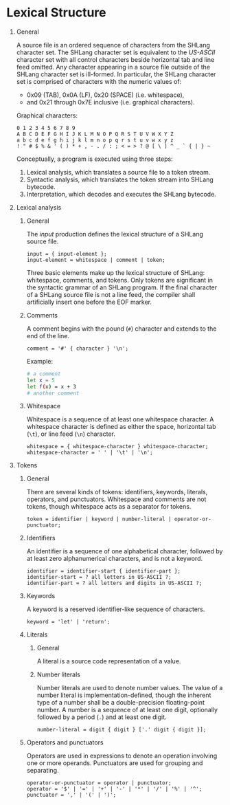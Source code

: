 # Lexical Structure

1. General

	A source file is an ordered sequence of characters from the SHLang character set. The SHLang character set is equivalent to the *US-ASCII* character set with all control characters beside horizontal tab and line feed omitted. Any character appearing in a source file outside of the SHLang character set is ill-formed. In particular, the SHLang character set is comprised of characters with the numeric values of:
	- 0x09 (TAB), 0x0A (LF), 0x20 (SPACE) (i.e. whitespace),
	- and 0x21 through 0x7E inclusive (i.e. graphical characters).

	Graphical characters:
	```
	0 1 2 3 4 5 6 7 8 9
	A B C D E F G H I J K L M N O P Q R S T U V W X Y Z
	a b c d e f g h i j k l m n o p q r s t u v w x y z
	! " # $ % & ' ( ) * + , - . / : ; < = > ? @ [ \ ] ^ _ ` { | } ~
	```

	Conceptually, a program is executed using three steps:
	1. Lexical analysis, which translates a source file to a token stream.
	2. Syntactic analysis, which translates the token stream into SHLang bytecode.
	3. Interpretation, which decodes and executes the SHLang bytecode.

2. Lexical analysis
	1. General

		The *input* production defines the lexical structure of a SHLang source file.
		```ebnf
		input = { input-element };
		input-element = whitespace | comment | token;
		```

		Three basic elements make up the lexical structure of SHLang: whitespace, comments, and tokens. Only tokens are significant in the syntactic grammar of an SHLang program. If the final character of a SHLang source file is not a line feed, the compiler shall artificially insert one before the EOF marker.

	2. Comments

		A comment begins with the pound (`#`) character and extends to the end of the line.

		```ebnf
		comment = '#' { character } '\n';
		```

		Example:
		```sh
		# a comment
		let x = 5
		let f(x) = x + 3
		# another comment
		```

	3. Whitespace

		Whitespace is a sequence of at least one whitespace character. A whitespace character is defined as either the space, horizontal tab (`\t`), or line feed (`\n`) character.

		```ebnf
		whitespace = { whitespace-character } whitespace-character;
		whitespace-character = ' ' | '\t' | '\n';
		```

3. Tokens
	1. General

		There are several kinds of tokens: identifiers, keywords, literals, operators, and punctuators. Whitespace and comments are not tokens, though whitespace acts as a separator for tokens.

		```ebnf
		token = identifier | keyword | number-literal | operator-or-punctuator;
		```

	2. Identifiers

		An identifier is a sequence of one alphabetical character, followed by at least zero alphanumerical characters, and is not a keyword.

		```ebnf
		identifier = identifier-start { identifier-part };
		identifier-start = ? all letters in US-ASCII ?;
		identifier-part = ? all letters and digits in US-ASCII ?;
		```

	3. Keywords

		A keyword is a reserved identifier-like sequence of characters.

		```ebnf
		keyword = 'let' | 'return';
		```

	4. Literals
		1. General

			A literal is a source code representation of a value.
		2. Number literals

			Number literals are used to denote number values. The value of a number literal is implementation-defined, though the inherent type of a number shall be a double-precision floating-point number. A number is a sequence of at least one digit, optionally followed by a period (`.`) and at least one digit.

			```ebnf
			number-literal = digit { digit } ['.' digit { digit }];
			```

	5. Operators and punctuators

		Operators are used in expressions to denote an operation involving one or more operands. Punctuators are used for grouping and separating.

		```ebnf
		operator-or-punctuator = operator | punctuator;
		operator = '$' | '=' | '+' | '-' | '*' | '/' | '%' | '^';
		punctuator = ',' | '(' | ')';
		```
